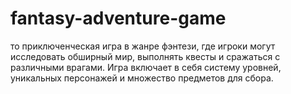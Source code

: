 # fantasy-adventure-game
то приключенческая игра в жанре фэнтези, где игроки могут исследовать обширный мир, выполнять квесты и сражаться с различными врагами. Игра включает в себя систему уровней, уникальных персонажей и множество предметов для сбора. 
